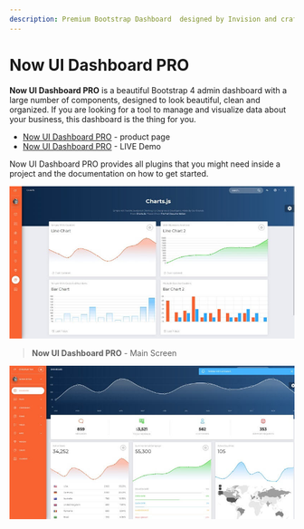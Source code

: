 ```yaml
---
description: Premium Bootstrap Dashboard  designed by Invision and crafted by Creative-Tim.
---
```


# Now UI Dashboard PRO

**Now UI Dashboard PRO** is a beautiful Bootstrap 4 admin dashboard with a large number of components, designed to look beautiful, clean and organized. If you are looking for a tool to manage and visualize data about your business, this dashboard is the thing for you.&#x20;

* [Now UI Dashboard PRO](https://bit.ly/2RXrJWU) - product page
* [Now UI Dashboard PRO](https://bit.ly/2RT4pcI) - LIVE Demo

Now UI Dashboard PRO provides all plugins that you might need inside a project and the documentation on how to get started.&#x20;

![Now UI Dashboard - Charts Page.](../../.gitbook/assets/now-ui-dashboard-pro-charts.jpg)

> **Now UI Dashboard PRO** - Main Screen

![Now UI Dashboard PRO.](../../.gitbook/assets/now-ui-dashboard-pro.jpg)
